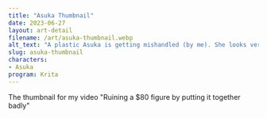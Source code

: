 ```yaml
---
title: "Asuka Thumbnail"
date: 2023-06-27
layout: art-detail
filename: /art/asuka-thumbnail.webp
alt_text: "A plastic Asuka is getting mishandled (by me). She looks very worried, and is missing minor pieces from her plugsuit."
slug: asuka-thumbnail
characters:
- Asuka
program: Krita
---
```

The thumbnail for my video "Ruining a $80 figure by putting it together badly"
